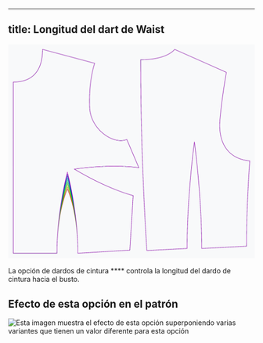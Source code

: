 ***

## title: Longitud del dart de Waist

![El efecto de la opción de longitud de dardos de cintura en el patrón](sample.png)

La opción de dardos de cintura \*\*\*\* controla la longitud del dardo de cintura hacia el busto.

## Efecto de esta opción en el patrón

![Esta imagen muestra el efecto de esta opción superponiendo varias variantes que tienen un valor diferente para esta opción](bella\_waistdartlength\_sample.svg "Efecto de esta opción en el patrón")

